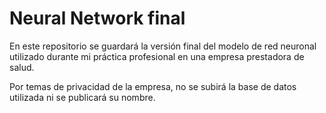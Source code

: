 # Neural Network final
En este repositorio se guardará la versión final del modelo de red neuronal utilizado durante mi práctica profesional en una empresa prestadora de salud.
 
Por temas de privacidad de la empresa, no se subirá la base de datos utilizada ni se publicará su nombre.

